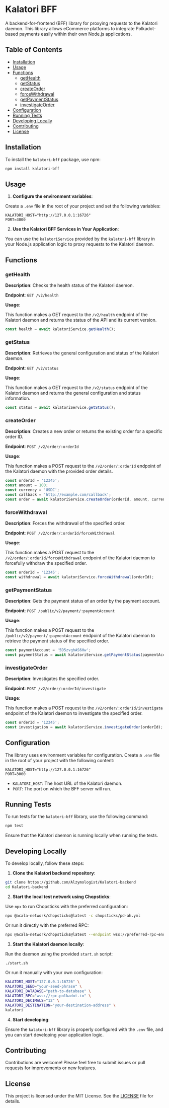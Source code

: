 # Kalatori BFF

A backend-for-frontend (BFF) library for proxying requests to the Kalatori daemon. This library allows eCommerce platforms to integrate Polkadot-based payments easily within their own Node.js applications.

## Table of Contents

- [Installation](#installation)
- [Usage](#usage)
- [Functions](#functions)
  - [getHealth](#gethealth)
  - [getStatus](#getstatus)
  - [createOrder](#createorder)
  - [forceWithdrawal](#forcewithdrawal)
  - [getPaymentStatus](#getpaymentstatus)
  - [investigateOrder](#investigateorder)
- [Configuration](#configuration)
- [Running Tests](#running-tests)
- [Developing Locally](#developing-locally)
- [Contributing](#contributing)
- [License](#license)

## Installation

To install the `kalatori-bff` package, use npm:

```bash
npm install kalatori-bff
```

## Usage

1. **Configure the environment variables**:

Create a `.env` file in the root of your project and set the following variables:

```env
KALATORI_HOST="http://127.0.0.1:16726"
PORT=3000
```

2. **Use the Kalatori BFF Services in Your Application**:

You can use the `kalatoriService` provided by the `kalatori-bff` library in your Node.js application logic to proxy requests to the Kalatori daemon.

## Functions

### getHealth

**Description**: Checks the health status of the Kalatori daemon.

**Endpoint**: `GET /v2/health`

**Usage**:

This function makes a GET request to the `/v2/health` endpoint of the Kalatori daemon and returns the status of the API and its current version.

```javascript
const health = await kalatoriService.getHealth();
```

### getStatus

**Description**: Retrieves the general configuration and status of the Kalatori daemon.

**Endpoint**: `GET /v2/status`

**Usage**:

This function makes a GET request to the `/v2/status` endpoint of the Kalatori daemon and returns the general configuration and status information.

```javascript
const status = await kalatoriService.getStatus();
```

### createOrder

**Description**: Creates a new order or returns the existing order for a specific order ID.

**Endpoint**: `POST /v2/order/:orderId`

**Usage**:

This function makes a POST request to the `/v2/order/:orderId` endpoint of the Kalatori daemon with the provided order details.

```javascript
const orderId = '12345';
const amount = 100;
const currency = 'USDC';
const callback = 'http://example.com/callback';
const order = await kalatoriService.createOrder(orderId, amount, currency, callback);
```

### forceWithdrawal

**Description**: Forces the withdrawal of the specified order.

**Endpoint**: `POST /v2/order/:orderId/forceWithdrawal`

**Usage**:

This function makes a POST request to the `/v2/order/:orderId/forceWithdrawal` endpoint of the Kalatori daemon to forcefully withdraw the specified order.

```javascript
const orderId = '12345';
const withdrawal = await kalatoriService.forceWithdrawal(orderId);
```

### getPaymentStatus

**Description**: Gets the payment status of an order by the payment account.

**Endpoint**: `POST /public/v2/payment/:paymentAccount`

**Usage**:

This function makes a POST request to the `/public/v2/payment/:paymentAccount` endpoint of the Kalatori daemon to retrieve the payment status of the specified order.

```javascript
const paymentAccount = '5D5zvghAS6Hw';
const paymentStatus = await kalatoriService.getPaymentStatus(paymentAccount);
```

### investigateOrder

**Description**: Investigates the specified order.

**Endpoint**: `POST /v2/order/:orderId/investigate`

**Usage**:

This function makes a POST request to the `/v2/order/:orderId/investigate` endpoint of the Kalatori daemon to investigate the specified order.

```javascript
const orderId = '12345';
const investigation = await kalatoriService.investigateOrder(orderId);
```

## Configuration

The library uses environment variables for configuration. Create a `.env` file in the root of your project with the following content:

```env
KALATORI_HOST="http://127.0.0.1:16726"
PORT=3000
```

- `KALATORI_HOST`: The host URL of the Kalatori daemon.
- `PORT`: The port on which the BFF server will run.

## Running Tests

To run tests for the `kalatori-bff` library, use the following command:

```bash
npm test
```

Ensure that the Kalatori daemon is running locally when running the tests.

## Developing Locally

To develop locally, follow these steps:

1. **Clone the Kalatori backend repository**:

```bash
git clone https://github.com/Alzymologist/Kalatori-backend
cd Kalatori-backend
```

2. **Start the local test network using Chopsticks**:

Use `npx` to run Chopsticks with the preferred configuration:

```bash
npx @acala-network/chopsticks@latest -c chopsticks/pd-ah.yml
```

Or run it directly with the preferred RPC:

```bash
npx @acala-network/chopsticks@latest --endpoint wss://preferred-rpc-endpoint
```

3. **Start the Kalatori daemon locally**:

Run the daemon using the provided `start.sh` script:

```bash
./start.sh
```

Or run it manually with your own configuration:

```bash
KALATORI_HOST="127.0.0.1:16726" \
KALATORI_SEED="your-seed-phrase" \
KALATORI_DATABASE="path-to-database" \
KALATORI_RPC="wss://rpc.polkadot.io" \
KALATORI_DECIMALS="12" \
KALATORI_DESTINATION="your-destination-address" \
kalatori
```

4. **Start developing**:

Ensure the `kalatori-bff` library is properly configured with the `.env` file, and you can start developing your application logic.

## Contributing

Contributions are welcome! Please feel free to submit issues or pull requests for improvements or new features.

## License

This project is licensed under the MIT License. See the [LICENSE](LICENSE) file for details.
